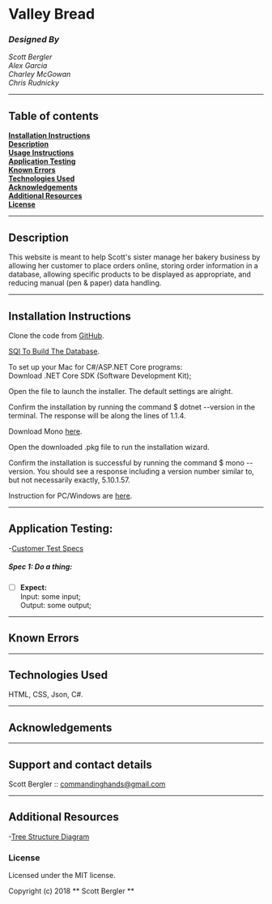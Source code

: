 # **Valley Bread**
### _Designed By_
_Scott Bergler_  
_Alex Garcia_  
_Charley McGowan_  
_Chris Rudnicky_     

---
## Table of contents

**[Installation Instructions](#installation-instructions)**<br>
**[Description](#description)**<br>
**[Usage Instructions](#usage-instructions)**<br>
**[Application Testing](#application-testing)**<br>
**[Known Errors](#known-errors)**<br>
**[Technologies Used](#technologies-used)**<br>
**[Acknowledgements](#acknowledgements)**<br>
**[Additional Resources](#additional-resources)**<br>
**[License](#license)**<br>

---
## Description
This website is meant to help Scott's sister manage her bakery business by allowing her customer to place orders online, storing order information in a database, allowing specific products to be displayed as appropriate, and reducing manual (pen & paper) data handling.

---
## Installation Instructions
Clone the code from [GitHub](https://github.com/skillitzimberg/TumbleweedBakehouse.Solution).

[SQl To Build The Database](DATABASESQL.md).

To set up your Mac for C#/ASP.NET Core programs:  
Download .NET Core SDK (Software Development Kit);

Open the file to launch the installer. The default settings are alright.

Confirm the installation by running the command $ dotnet --version in the terminal. The response will be along the lines of 1.1.4.

Download Mono [here](https://www.mono-project.com/download/stable/).

Open the downloaded .pkg file to run the installation wizard.

Confirm the installation is successful by running the command $ mono --version. You should see a response including a version number similar to, but not necessarily exactly,  5.10.1.57.

Instruction for PC/Windows are [here](https://www.microsoft.com/net/learn/dotnet/hello-world-tutorial).

---
## Application Testing:

-[Customer Test Specs](../master/Customer_Testing_Specs.md)

##### Spec 1: Do a thing:
- [ ] **Expect:**  
Input: some input;  
Output: some output;

---

## Known Errors

---

## Technologies Used

HTML, CSS, Json, C#.

---

## Acknowledgements

---

## Support and contact details
Scott Bergler :: commandinghands@gmail.com

---

## Additional Resources

-[Tree Structure Diagram](../master/TreeStructure.md)

### License

Licensed under the MIT license.

Copyright (c) 2018 ** Scott Bergler **
